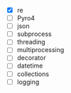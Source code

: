 
- [x] re
- [ ] Pyro4
- [ ] json
- [ ] subprocess
- [ ] threading
- [ ] multiprocessing
- [ ] decorator
- [ ] datetime
- [ ] collections
- [ ] logging
